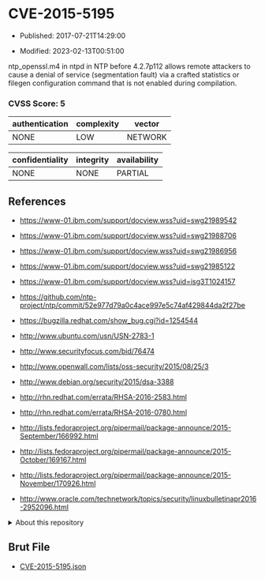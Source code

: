 # CVE-2015-5195

- Published: 2017-07-21T14:29:00

- Modified: 2023-02-13T00:51:00

ntp_openssl.m4 in ntpd in NTP before 4.2.7p112 allows remote attackers to cause a denial of service (segmentation fault) via a crafted statistics or filegen configuration command that is not enabled during compilation.

### CVSS Score: **5**

| authentication | complexity | vector |
| --- | --- | --- |
| NONE | LOW | NETWORK |

| confidentiality | integrity | availability |
| --- | --- | --- |
| NONE | NONE | PARTIAL |

## References

* https://www-01.ibm.com/support/docview.wss?uid=swg21989542

* https://www-01.ibm.com/support/docview.wss?uid=swg21988706

* https://www-01.ibm.com/support/docview.wss?uid=swg21986956

* https://www-01.ibm.com/support/docview.wss?uid=swg21985122

* https://www-01.ibm.com/support/docview.wss?uid=isg3T1024157

* https://github.com/ntp-project/ntp/commit/52e977d79a0c4ace997e5c74af429844da2f27be

* https://bugzilla.redhat.com/show_bug.cgi?id=1254544

* http://www.ubuntu.com/usn/USN-2783-1

* http://www.securityfocus.com/bid/76474

* http://www.openwall.com/lists/oss-security/2015/08/25/3

* http://www.debian.org/security/2015/dsa-3388

* http://rhn.redhat.com/errata/RHSA-2016-2583.html

* http://rhn.redhat.com/errata/RHSA-2016-0780.html

* http://lists.fedoraproject.org/pipermail/package-announce/2015-September/166992.html

* http://lists.fedoraproject.org/pipermail/package-announce/2015-October/169167.html

* http://lists.fedoraproject.org/pipermail/package-announce/2015-November/170926.html

* http://www.oracle.com/technetwork/topics/security/linuxbulletinapr2016-2952096.html

<details>
<summary>About this repository</summary> 

  This repository is part of the project [Live Hack CVE](https://github.com/Live-Hack-CVE). Main website can be found [www.live-hack.org](https://www.live-hack.org) 
  
  Made by [Sn0wAlice](https://github.com/Sn0wAlice) for the people that care about security and need to have a feed of the latest CVEs. Hope you enjoy it, don't forget to star the repo and follow me on [Twitter](https://twitter.com/Sn0wAlice) and [Github](https://github.com/Sn0wAlice). And that is my [personnal website](https://www.alice-snow.me/)

  - [Home Page](https://github.com/Live-Hack-CVE)
  - [Framework](https://github.com/Live-Hack-CVE/cve-framework)
  - [CVE database](https://github.com/Live-Hack-CVE/full_database)
  - [Changelog](https://github.com/Live-Hack-CVE/Changelog)
</details>

## Brut File

* [CVE-2015-5195.json](https://raw.githubusercontent.com/Live-Hack-CVE/full_database/main/cves/2015/CVE-2015-5195.json)

